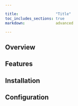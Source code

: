 ```yaml
---

title:                 "Title"
toc_includes_sections: true
markdown:              advanced

---
```



## Overview

## Features

## Installation

## Configuration


